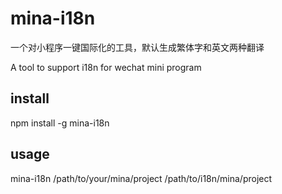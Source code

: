 # mina-i18n
一个对小程序一键国际化的工具，默认生成繁体字和英文两种翻译

A tool to support i18n for wechat mini program

## install
npm install -g mina-i18n

## usage
mina-i18n /path/to/your/mina/project  /path/to/i18n/mina/project